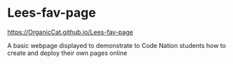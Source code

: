 # Lees-fav-page
https://OrganicCat.github.io/Lees-fav-page

A basic webpage displayed to demonstrate to Code Nation students how to create and deploy their own pages online
